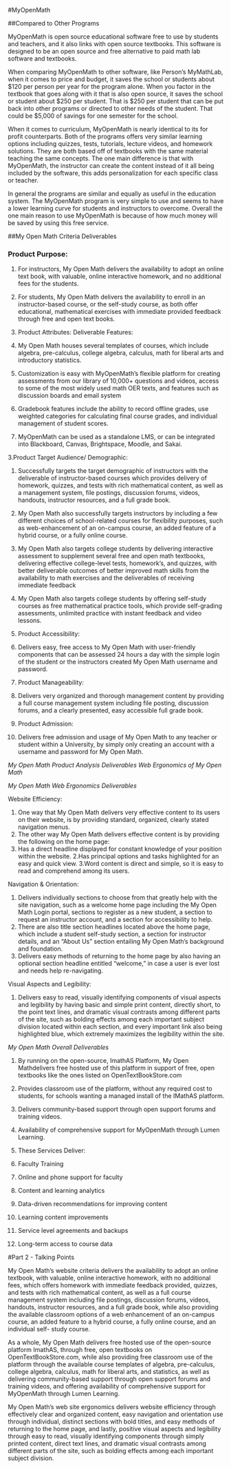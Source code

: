 #MyOpenMath

##Compared to Other Programs

MyOpenMath is open source educational software free to use by students and teachers, and it also links with open source textbooks.  This software is designed to be an open source and free alternative to paid math lab software and textbooks.  
	
	
When comparing MyOpenMath to other software, like Person’s MyMathLab, when it comes to price and budget, it saves the school or students about $120 per person per year for the program alone.  When you factor in the textbook that goes along with it that is also open source, it saves the school or student about $250 per student.  That is $250 per student that can be put back into other programs or directed to other needs of the student.  That could be $5,000 of savings for one semester for the school.   


When it comes to curriculum, MyOpenMath is nearly identical to its for profit counterparts.  Both of the programs offers very similar learning options including quizzes, tests, tutorials, lecture videos, and homework solutions.  They are both based off of textbooks with the same material teaching the same concepts. The one main difference is that with MyOpenMath, the instructor can create the content instead of it all being included by the software, this adds personalization for each specific class or teacher.  


In general the programs are similar and equally as useful in the education system.  The MyOpenMath program is very simple to use and seems to have a lower learning curve for students and instructors to overcome.  Overall the one main reason to use MyOpenMath is because of how much money will be saved by using this free service. 


 

##My Open Math Criteria Deliverables

###	 Product Purpose:

1.	For instructors, My Open Math delivers the availability to adopt an online text book, with valuable, online interactive homework, and no additional fees for the students.

2.	For students, My Open Math delivers the availability to enroll in an       instructor-based course, or the self-study course, as both offer educational, mathematical exercises with immediate provided feedback through free and open text books. 

3.	Product Attributes: Deliverable Features:

1.	My Open Math houses several templates of courses, which include algebra, pre-calculus, college algebra, calculus, math for liberal arts and introductory statistics. 
2.	Customization is easy with MyOpenMath’s flexible platform for creating assessments from our library of 10,000+ questions and videos, access to some of the most widely used math OER texts, and features such as discussion boards and email system
3.	Gradebook features include the ability to record offline grades, use weighted categories for calculating final course grades, and individual management of student scores.
4.	MyOpenMath can be used as a standalone LMS, or can be integrated into Blackboard, Canvas, Brightspace, Moodle, and Sakai. 


 





3.Product Target Audience/ Demographic: 

1. Successfully targets the target demographic of instructors with the deliverable of instructor-based courses which provides delivery of homework, quizzes, and tests with rich mathematical content, as well as a management system, file postings, discussion forums, videos, handouts, instructor resources, and a full grade book. 

2. My Open Math also successfully targets instructors by including a few different choices of school-related courses for flexibility purposes, such as web-enhancement of an on-campus course, an added feature of a hybrid course, or a fully online course.

3. My Open Math also targets college students by delivering interactive assessment to supplement several free and open math textbooks, delivering effective college-level tests, homework’s, and quizzes, with better deliverable outcomes of better improved math skills from the availability to math exercises and the deliverables of receiving immediate feedback
   	
4. My Open Math also targets college students by offering self-study courses as free mathematical practice tools, which provide self-grading assessments, unlimited practice with instant feedback and video lessons. 


4.  Product Accessibility:
1. Delivers easy, free access to My Open Math with user-friendly components that can be assessed 24 hours a day with the simple login of the student or the instructors created My Open Math username and password. 

5.  Product Manageability:
1. Delivers very organized and thorough management content by providing a full course management system including file posting, discussion forums, and a clearly presented, easy accessible full grade book. 

6.  Product Admission:
1.  Delivers free admission and usage of My Open Math to any teacher or student within a University, by simply only creating an account with a username and password for My Open Math. 




 *My Open Math Product Analysis Deliverables*
*Web Ergonomics of My Open Math*


*My Open Math Web Ergonomics Deliverables*

Website Efficiency:

1.	One way that My Open Math delivers very effective content to its users on their website, is by providing standard, organized, clearly stated navigation menus.
2.	The other way My Open Math delivers effective content is by providing the following on the home page:
1. Has a direct headline displayed for constant knowledge of your position within the website.
2.Has principal options and tasks highlighted for an easy and quick view.
3.Word content is direct and simple, so it is easy to read and comprehend among its users. 


Navigation & Orientation: 

1.	Delivers individually sections to choose from that greatly help with the site navigation, such as a welcome home page including the My Open Math Login portal, sections to register as a new student, a section to request an instructor account, and a section for accessibility to help. 
2.	There are also title section headlines located above the home page, which include a student self-study section, a section for instructor details, and an “About Us” section entailing My Open Math’s background and foundation. 
3.	Delivers easy methods of returning to the home page by also having an optional section headline entitled “welcome,” in case a user is ever lost and needs help re-navigating. 







Visual Aspects and Legibility:

1.	Delivers easy to read, visually identifying components of visual aspects and legibility by having basic and simple print content, directly short, to the point text lines, and dramatic visual contrasts among different parts of the site, such as bolding effects among each important subject division located within each section, and every important link also being highlighted blue, which extremely maximizes the legibility within the site.  




*My Open Math Overall Deliverables*

1.	By running on the open-source, ImathAS Platform, My Open Mathdelivers free hosted use of this platform in support of free, open textbooks like the ones listed on OpenTextBookStore.com

2.	Provides classroom use of the platform, without any required cost to students, for schools wanting a managed install of the IMathAS platform. 

3.	Delivers community-based support through open support forums and training videos.

4.	Availability of comprehensive support for MyOpenMath through Lumen Learning. 

5.	These Services Deliver: 

1.	Faculty Training 
2.	Online and phone support for faculty
3.	Content and learning analytics
4.	Data-driven recommendations for improving content 
5.	Learning content improvements
6.	Service level agreements and backups
7.	Long-term access to course data


#Part 2 - Talking Points

My Open Math’s website criteria delivers the availability to adopt an online textbook, with valuable, online interactive homework, with no additional fees, which offers homework with immediate feedback provided, quizzes, and tests with rich mathematical content, as well as a full course management system including file postings, discussion forums, videos, handouts, instructor resources, and a full grade book, while also providing the available classroom options of a web enhancement of an on-campus course, an added feature to a hybrid course, a fully online course, and an individual self- study course. 

As a whole, My Open Math delivers free hosted use of the open-source platform ImathAS, through free, open textbooks on OpenTextBookStore.com, while also providing free classroom use of the platform through the available course templates of algebra, pre-calculus, college algebra, calculus, math for liberal arts, and statistics, as well as delivering community-based support through open support forums and training videos, and offering availability of comprehensive support for MyOpenMath through Lumen Learning. 

My Open Math’s web site ergonomics delivers website efficiency through effectively clear and organized content, easy navigation and orientation use through individual, distinct sections with bold titles, and easy methods of returning to the home page, and lastly, positive visual aspects and legibility through easy to read, visually identifying components through simply printed content, direct text lines, and dramatic visual contrasts among different parts of the site, such as bolding effects among each important subject division. 


